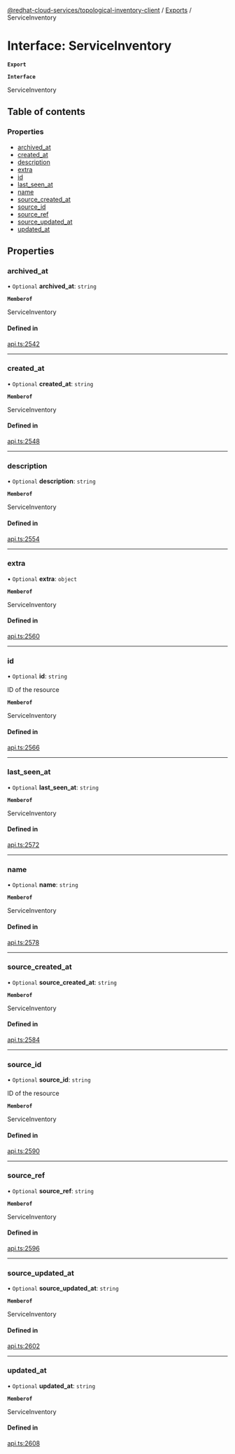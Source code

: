 [@redhat-cloud-services/topological-inventory-client](../README.md) / [Exports](../modules.md) / ServiceInventory

# Interface: ServiceInventory

**`Export`**

**`Interface`**

ServiceInventory

## Table of contents

### Properties

- [archived\_at](ServiceInventory.md#archived_at)
- [created\_at](ServiceInventory.md#created_at)
- [description](ServiceInventory.md#description)
- [extra](ServiceInventory.md#extra)
- [id](ServiceInventory.md#id)
- [last\_seen\_at](ServiceInventory.md#last_seen_at)
- [name](ServiceInventory.md#name)
- [source\_created\_at](ServiceInventory.md#source_created_at)
- [source\_id](ServiceInventory.md#source_id)
- [source\_ref](ServiceInventory.md#source_ref)
- [source\_updated\_at](ServiceInventory.md#source_updated_at)
- [updated\_at](ServiceInventory.md#updated_at)

## Properties

### archived\_at

• `Optional` **archived\_at**: `string`

**`Memberof`**

ServiceInventory

#### Defined in

[api.ts:2542](https://github.com/mkholjuraev/javascript-clients/blob/master/packages/topological-inventory/api.ts#L2542)

___

### created\_at

• `Optional` **created\_at**: `string`

**`Memberof`**

ServiceInventory

#### Defined in

[api.ts:2548](https://github.com/mkholjuraev/javascript-clients/blob/master/packages/topological-inventory/api.ts#L2548)

___

### description

• `Optional` **description**: `string`

**`Memberof`**

ServiceInventory

#### Defined in

[api.ts:2554](https://github.com/mkholjuraev/javascript-clients/blob/master/packages/topological-inventory/api.ts#L2554)

___

### extra

• `Optional` **extra**: `object`

**`Memberof`**

ServiceInventory

#### Defined in

[api.ts:2560](https://github.com/mkholjuraev/javascript-clients/blob/master/packages/topological-inventory/api.ts#L2560)

___

### id

• `Optional` **id**: `string`

ID of the resource

**`Memberof`**

ServiceInventory

#### Defined in

[api.ts:2566](https://github.com/mkholjuraev/javascript-clients/blob/master/packages/topological-inventory/api.ts#L2566)

___

### last\_seen\_at

• `Optional` **last\_seen\_at**: `string`

**`Memberof`**

ServiceInventory

#### Defined in

[api.ts:2572](https://github.com/mkholjuraev/javascript-clients/blob/master/packages/topological-inventory/api.ts#L2572)

___

### name

• `Optional` **name**: `string`

**`Memberof`**

ServiceInventory

#### Defined in

[api.ts:2578](https://github.com/mkholjuraev/javascript-clients/blob/master/packages/topological-inventory/api.ts#L2578)

___

### source\_created\_at

• `Optional` **source\_created\_at**: `string`

**`Memberof`**

ServiceInventory

#### Defined in

[api.ts:2584](https://github.com/mkholjuraev/javascript-clients/blob/master/packages/topological-inventory/api.ts#L2584)

___

### source\_id

• `Optional` **source\_id**: `string`

ID of the resource

**`Memberof`**

ServiceInventory

#### Defined in

[api.ts:2590](https://github.com/mkholjuraev/javascript-clients/blob/master/packages/topological-inventory/api.ts#L2590)

___

### source\_ref

• `Optional` **source\_ref**: `string`

**`Memberof`**

ServiceInventory

#### Defined in

[api.ts:2596](https://github.com/mkholjuraev/javascript-clients/blob/master/packages/topological-inventory/api.ts#L2596)

___

### source\_updated\_at

• `Optional` **source\_updated\_at**: `string`

**`Memberof`**

ServiceInventory

#### Defined in

[api.ts:2602](https://github.com/mkholjuraev/javascript-clients/blob/master/packages/topological-inventory/api.ts#L2602)

___

### updated\_at

• `Optional` **updated\_at**: `string`

**`Memberof`**

ServiceInventory

#### Defined in

[api.ts:2608](https://github.com/mkholjuraev/javascript-clients/blob/master/packages/topological-inventory/api.ts#L2608)
